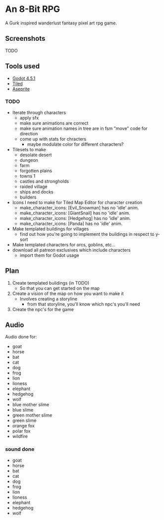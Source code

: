 # An 8-Bit RPG
A Gurk inspired wanderlust fantasy pixel art rpg game.

## Screenshots

TODO

## Tools used

- [Godot 4.5.1](https://godotengine.org/)
- [Tiled](https://www.mapeditor.org/)
- [Aseprite](https://www.aseprite.org/)

### TODO

- Iterate through characters
	- apply sfx
	- make sure animations are correct
	- make sure animation names in tree are in fsm "move" code for direction
	- come up with stats for chracters
		- maybe modulate color for different characters?
- Tilesets to make
	- desolate desert
	- dungeon
	- farm
	- forgotten plains
	- towns 1
	- castles and strongholds
	- raided village
	- ships and docks
	- builders
- Icons I need to make for Tiled Map Editor for character creation
	- make_character_icons: [Evil_Snowman] has no 'idle' anim.
	- make_character_icons: [GiantSnail] has no 'idle' anim.
	- make_character_icons: [Hedgehog] has no 'idle' anim.
	- make_character_icons: [Panda] has no 'idle' anim.
- Make templated buildings for villages
	- find out how you're going to implement the buildings in respect to y-sort
- Make templated characters for orcs, goblins, etc...
- download all patreon exclusives which include characters
	- import them for Godot usage

## Plan
1. Create templated buildings (in TODO)
	- So that you can get started on the map
2. Create a vision of the map on how you want to make it
	- Involves creating a storyline
		- from that storyline, you'll know which npc's you'll need
3. Create the npc's for the game

## Audio

Audio done for:

- goat
- horse
- bat
- cat
- dog
- frog
- lion
- lioness
- elephant
- hedgehog
- wolf
- blue mother slime
- blue slime
- green mother slime
- green slime
- orange fox
- polar fox
- wildfire

### sound done
- goat
- horse
- bat
- cat
- dog
- frog
- lion
- lioness
- elephant
- hedgehog
- wolf
